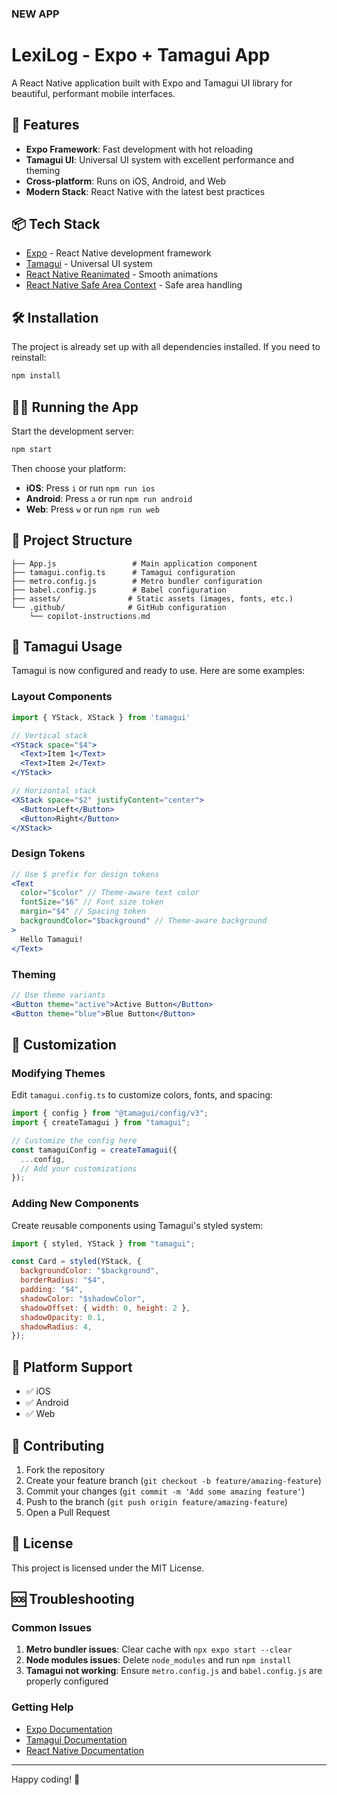 ### NEW APP

# LexiLog - Expo + Tamagui App

A React Native application built with Expo and Tamagui UI library for beautiful, performant mobile interfaces.

## 🚀 Features

- **Expo Framework**: Fast development with hot reloading
- **Tamagui UI**: Universal UI system with excellent performance and theming
- **Cross-platform**: Runs on iOS, Android, and Web
- **Modern Stack**: React Native with the latest best practices

## 📦 Tech Stack

- [Expo](https://expo.dev/) - React Native development framework
- [Tamagui](https://tamagui.dev/) - Universal UI system
- [React Native Reanimated](https://docs.swmansion.com/react-native-reanimated/) - Smooth animations
- [React Native Safe Area Context](https://github.com/th3rdwave/react-native-safe-area-context) - Safe area handling

## 🛠️ Installation

The project is already set up with all dependencies installed. If you need to reinstall:

```bash
npm install
```

## 🏃‍♂️ Running the App

Start the development server:

```bash
npm start
```

Then choose your platform:

- **iOS**: Press `i` or run `npm run ios`
- **Android**: Press `a` or run `npm run android`
- **Web**: Press `w` or run `npm run web`

## 📁 Project Structure

```
├── App.js                 # Main application component
├── tamagui.config.ts      # Tamagui configuration
├── metro.config.js        # Metro bundler configuration
├── babel.config.js        # Babel configuration
├── assets/               # Static assets (images, fonts, etc.)
└── .github/              # GitHub configuration
    └── copilot-instructions.md
```

## 🎨 Tamagui Usage

Tamagui is now configured and ready to use. Here are some examples:

### Layout Components

```jsx
import { YStack, XStack } from 'tamagui'

// Vertical stack
<YStack space="$4">
  <Text>Item 1</Text>
  <Text>Item 2</Text>
</YStack>

// Horizontal stack
<XStack space="$2" justifyContent="center">
  <Button>Left</Button>
  <Button>Right</Button>
</XStack>
```

### Design Tokens

```jsx
// Use $ prefix for design tokens
<Text
  color="$color" // Theme-aware text color
  fontSize="$6" // Font size token
  margin="$4" // Spacing token
  backgroundColor="$background" // Theme-aware background
>
  Hello Tamagui!
</Text>
```

### Theming

```jsx
// Use theme variants
<Button theme="active">Active Button</Button>
<Button theme="blue">Blue Button</Button>
```

## 🌈 Customization

### Modifying Themes

Edit `tamagui.config.ts` to customize colors, fonts, and spacing:

```typescript
import { config } from "@tamagui/config/v3";
import { createTamagui } from "tamagui";

// Customize the config here
const tamaguiConfig = createTamagui({
  ...config,
  // Add your customizations
});
```

### Adding New Components

Create reusable components using Tamagui's styled system:

```jsx
import { styled, YStack } from "tamagui";

const Card = styled(YStack, {
  backgroundColor: "$background",
  borderRadius: "$4",
  padding: "$4",
  shadowColor: "$shadowColor",
  shadowOffset: { width: 0, height: 2 },
  shadowOpacity: 0.1,
  shadowRadius: 4,
});
```

## 📱 Platform Support

- ✅ iOS
- ✅ Android
- ✅ Web

## 🤝 Contributing

1. Fork the repository
2. Create your feature branch (`git checkout -b feature/amazing-feature`)
3. Commit your changes (`git commit -m 'Add some amazing feature'`)
4. Push to the branch (`git push origin feature/amazing-feature`)
5. Open a Pull Request

## 📄 License

This project is licensed under the MIT License.

## 🆘 Troubleshooting

### Common Issues

1. **Metro bundler issues**: Clear cache with `npx expo start --clear`
2. **Node modules issues**: Delete `node_modules` and run `npm install`
3. **Tamagui not working**: Ensure `metro.config.js` and `babel.config.js` are properly configured

### Getting Help

- [Expo Documentation](https://docs.expo.dev/)
- [Tamagui Documentation](https://tamagui.dev/docs)
- [React Native Documentation](https://reactnative.dev/docs/getting-started)

---

Happy coding! 🎉
